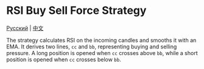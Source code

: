 # RSI Buy Sell Force Strategy
[Русский](README_ru.md) | [中文](README_cn.md)

The strategy calculates RSI on the incoming candles and smooths it with an EMA.
It derives two lines, `cc` and `bb`, representing buying and selling pressure.
A long position is opened when `cc` crosses above `bb`, while a short position is opened when `cc` crosses below `bb`.
